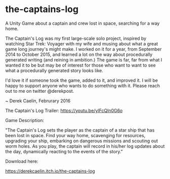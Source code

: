 # the-captains-log
A Unity Game about a captain and crew lost in space, searching for a way home.

The Captain's Log was my first large-scale solo project, inspired by watching Star Trek: Voyager with my wife and musing about what a great game long journey's might make. I worked on it for a year, from September 2014 to October 2015, and learned a lot on the way about procedurally generated writing (and reining in ambition.) The game is far, far from what I wanted it to be but may be of interest for those who want to want to see what a procedurally generated story looks like.

I'd love it if someone took the game, added to it, and improved it. I will be happy to support anyone who wants to do something with it. Please reach out to me on twitter @derekpost.

~ Derek Caelin, Februrary 2016

The Captain's Log Trailer: https://youtu.be/yIFcQln0G6o

Game Description:

"The Captain's Log sets the player as the captain of a star ship that has been lost in space. Find your way home, scavenging for resources, upgrading your ship, embarking on dangerous missions and scouting out worm holes. As you play, the captain will record in his/her log updates about the day, dynamically reacting to the events of the story."

Download here:

https://derekcaelin.itch.io/the-captains-log
